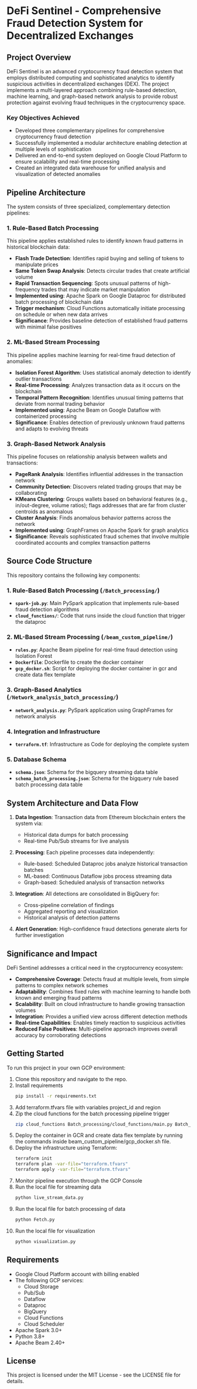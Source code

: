 # DeFi Sentinel - Comprehensive Fraud Detection System for Decentralized Exchanges

## Project Overview

DeFi Sentinel is an advanced cryptocurrency fraud detection system that employs distributed computing and sophisticated analytics to identify suspicious activities in decentralized exchanges (DEX). The project implements a multi-layered approach combining rule-based detection, machine learning, and graph-based network analysis to provide robust protection against evolving fraud techniques in the cryptocurrency space.

### Key Objectives Achieved

- Developed three complementary pipelines for comprehensive cryptocurrency fraud detection
- Successfully implemented a modular architecture enabling detection at multiple levels of sophistication
- Delivered an end-to-end system deployed on Google Cloud Platform to ensure scalability and real-time processing
- Created an integrated data warehouse for unified analysis and visualization of detected anomalies

## Pipeline Architecture

The system consists of three specialized, complementary detection pipelines:

### 1. Rule-Based Batch Processing

This pipeline applies established rules to identify known fraud patterns in historical blockchain data:

- **Flash Trade Detection**: Identifies rapid buying and selling of tokens to manipulate prices
- **Same Token Swap Analysis**: Detects circular trades that create artificial volume
- **Rapid Transaction Sequencing**: Spots unusual patterns of high-frequency trades that may indicate market manipulation
- **Implemented using**: Apache Spark on Google Dataproc for distributed batch processing of blockchain data
- **Trigger mechanism**: Cloud Functions automatically initiate processing on schedule or when new data arrives
- **Significance**: Provides baseline detection of established fraud patterns with minimal false positives

### 2. ML-Based Stream Processing

This pipeline applies machine learning for real-time fraud detection of anomalies:

- **Isolation Forest Algorithm**: Uses statistical anomaly detection to identify outlier transactions
- **Real-time Processing**: Analyzes transaction data as it occurs on the blockchain
- **Temporal Pattern Recognition**: Identifies unusual timing patterns that deviate from normal trading behavior
- **Implemented using**: Apache Beam on Google Dataflow with containerized processing
- **Significance**: Enables detection of previously unknown fraud patterns and adapts to evolving threats

### 3. Graph-Based Network Analysis

This pipeline focuses on relationship analysis between wallets and transactions:

- **PageRank Analysis**: Identifies influential addresses in the transaction network
- **Community Detection**: Discovers related trading groups that may be collaborating
- **KMeans Clustering**: Groups wallets based on behavioral features (e.g., in/out-degree, volume ratios); flags addresses that are far from cluster centroids as anomalous
- **Cluster Analysis**: Finds anomalous behavior patterns across the network
- **Implemented using**: GraphFrames on Apache Spark for graph analytics
- **Significance**: Reveals sophisticated fraud schemes that involve multiple coordinated accounts and complex transaction patterns

## Source Code Structure

This repository contains the following key components:

### 1. Rule-Based Batch Processing (`/Batch_processing/`)

- **`spark-job.py`**: Main PySpark application that implements rule-based fraud detection algorithms
- **`cloud_functions/`**: Code that runs inside the cloud function that trigger the dataproc

### 2. ML-Based Stream Processing (`/beam_custom_pipeline/`)

- **`rules.py`**: Apache Beam pipeline for real-time fraud detection using Isolation Forest
- **`Dockerfile`**: Dockerfile to create the docker container
- **`gcp_docker.sh`**: Script for deploying the docker container in gcr and create data flex template

### 3. Graph-Based Analytics (`/Network_analysis_batch_processing/`)

- **`network_analysis.py`**: PySpark application using GraphFrames for network analysis

### 4. Integration and Infrastructure

- **`terraform.tf`**: Infrastructure as Code for deploying the complete system

### 5. Database Schema

- **`schema.json`**: Schema for the bigquery streaming data table
- **`schema_batch_processing.json`**: Schema for the bigquery rule based batch processing data table

## System Architecture and Data Flow

1. **Data Ingestion**: Transaction data from Ethereum blockchain enters the system via:
   - Historical data dumps for batch processing
   - Real-time Pub/Sub streams for live analysis

2. **Processing**: Each pipeline processes data independently:
   - Rule-based: Scheduled Dataproc jobs analyze historical transaction batches
   - ML-based: Continuous Dataflow jobs process streaming data
   - Graph-based: Scheduled analysis of transaction networks

3. **Integration**: All detections are consolidated in BigQuery for:
   - Cross-pipeline correlation of findings
   - Aggregated reporting and visualization
   - Historical analysis of detection patterns

4. **Alert Generation**: High-confidence fraud detections generate alerts for further investigation

## Significance and Impact

DeFi Sentinel addresses a critical need in the cryptocurrency ecosystem:

- **Comprehensive Coverage**: Detects fraud at multiple levels, from simple patterns to complex network schemes
- **Adaptability**: Combines fixed rules with machine learning to handle both known and emerging fraud patterns
- **Scalability**: Built on cloud infrastructure to handle growing transaction volumes
- **Integration**: Provides a unified view across different detection methods
- **Real-time Capabilities**: Enables timely reaction to suspicious activities
- **Reduced False Positives**: Multi-pipeline approach improves overall accuracy by corroborating detections

## Getting Started

To run this project in your own GCP environment:

1. Clone this repository and navigate to the repo.
2. Install requirements
   ```bash
   pip install -r requirements.txt
   ```
3. Add terraform.tfvars file with variables project_id and region
4. Zip the cloud functions for the batch processing pipeline trigger
   ```bash
   zip cloud_functions Batch_processing/cloud_functions/main.py Batch_processing/cloud_functions/requirements.txt
   ```
5. Deploy the container in GCR and create data flex template by running the commands inside beam_custom_pipeline/gcp_docker.sh file.
6. Deploy the infrastructure using Terraform:
   ```bash
   terraform init
   terraform plan -var-file="terraform.tfvars"
   terraform apply -var-file="terraform.tfvars"
   ```
7. Monitor pipeline execution through the GCP Console
8. Run the local file for streaming data
   ```bash
   python live_stream_data.py
   ```
9. Run the local file for batch processing of data
   ```bash
   python Fetch.py
   ```
10. Run the local file for visualization
    ```bash
    python visualization.py
    ```

## Requirements

- Google Cloud Platform account with billing enabled
- The following GCP services:
  - Cloud Storage
  - Pub/Sub
  - Dataflow
  - Dataproc
  - BigQuery
  - Cloud Functions
  - Cloud Scheduler
- Apache Spark 3.0+
- Python 3.8+
- Apache Beam 2.40+

## License

This project is licensed under the MIT License - see the LICENSE file for details.